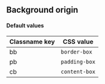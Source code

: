 ## Background origin


<!-- <values.backgroundOrigin> -->
#### Default values
|Classname key|CSS value        |
|-------------|-----------------|
|bb           |```border-box``` |
|pb           |```padding-box```|
|cb           |```content-box```|

<!-- </values.backgroundOrigin> -->

<!-- <variants.backgroundOrigin> -->

<!-- </variants.backgroundOrigin> -->
